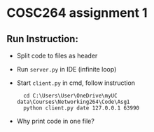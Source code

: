 # COSC264 assignment 1

## Run Instruction:
- Split code to files as header
- Run `server.py` in IDE (infinite loop)
- Start `client.py` in cmd, follow instruction

        cd C:\Users\User\OneDrive\myUC data\Courses\Networking264\Code\Asg1
        python client.py date 127.0.0.1 63990
        
- Why print code in one file?